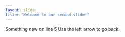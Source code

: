 ```yaml
---
layout: slide
title: "Welcome to our second slide!"
---
```

Something new on line 5
Use the left arrow to go back!
